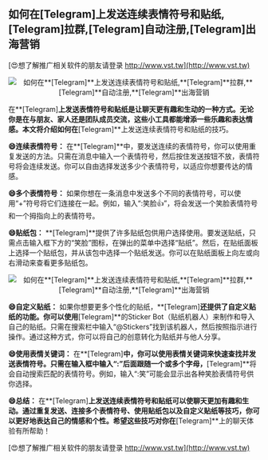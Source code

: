 ## **如何在**[Telegram]**上发送连续表情符号和贴纸,**[Telegram]**拉群,**[Telegram]**自动注册,**[Telegram]**出海营销**

[😍想了解推广相关软件的朋友请登录 http://www.vst.tw](http://www.vst.tw)

 <center><img src="https://vst.tw/MP4/tuiguang/png/5.png" alt="如何在**[Telegram]**上发送连续表情符号和贴纸,**[Telegram]**拉群,**[Telegram]**自动注册,**[Telegram]**出海营销"></center>

在**[Telegram]**上发送表情符号和贴纸是让聊天更有趣和生动的一种方式。无论你是在与朋友、家人还是团队成员交流，这些小工具都能增添一些乐趣和表达情感。本文将介绍如何在**[Telegram]**上发送连续表情符号和贴纸的技巧。

**😄连续表情符号：**
在**[Telegram]**中，要发送连续的表情符号，你可以使用重复发送的方法。只需在消息中输入一个表情符号，然后按住发送按钮不放，表情符号将会连续发送。你可以自由选择发送多少个表情符号，以适应你想要传达的情感。

**😄多个表情符号：**
如果你想在一条消息中发送多个不同的表情符号，可以使用“+”符号将它们连接在一起。例如，输入“:笑脸:+1:”，将会发送一个笑脸表情符号和一个拇指向上的表情符号。

**😄贴纸包：**
**[Telegram]**提供了许多贴纸包供用户选择使用。要发送贴纸，只需点击输入框下方的“笑脸”图标，在弹出的菜单中选择“贴纸”。然后，在贴纸面板上选择一个贴纸包，并从该包中选择一个贴纸发送。你可以在贴纸面板上向左或向右滑动来查看更多贴纸包。

 <center><img src="https://vst.tw/MP4/tuiguang/png/2.png" alt="如何在**[Telegram]**上发送连续表情符号和贴纸,**[Telegram]**拉群,**[Telegram]**自动注册,**[Telegram]**出海营销"></center>

**😄自定义贴纸：**
如果你想要更多个性化的贴纸，**[Telegram]**还提供了自定义贴纸的功能。你可以使用**[Telegram]**的Sticker Bot（贴纸机器人）来制作和导入自己的贴纸。只需在搜索栏中输入“@Stickers”找到该机器人，然后按照指示进行操作。通过这种方式，你可以将自己的创意转化为贴纸并与他人分享。

**😄使用表情关键词：**
在**[Telegram]**中，你可以使用表情关键词来快速查找并发送表情符号。只需在输入框中输入“:”后面跟随一个或多个字母，**[Telegram]**将会自动搜索匹配的表情符号。例如，输入“:笑”可能会显示出各种笑脸表情符号供你选择。

**😄总结：**
在**[Telegram]**上发送连续表情符号和贴纸可以使聊天更加有趣和生动。通过重复发送、连接多个表情符号、使用贴纸包以及自定义贴纸等技巧，你可以更好地表达自己的情感和个性。希望这些技巧对你在**[Telegram]**上的聊天体验有所帮助！

[😍想了解推广相关软件的朋友请登录 http://www.vst.tw](http://www.vst.tw)



